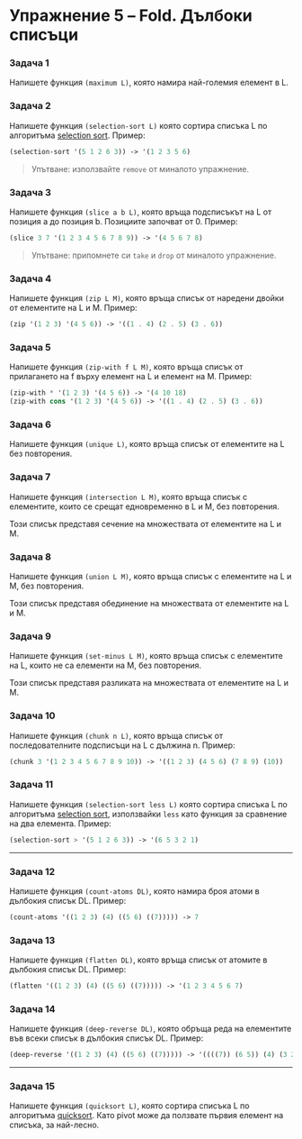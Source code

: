 # Упражнение 5 – Fold. Дълбоки списъци

### Задача 1
Напишете функция `(maximum L)`,
която намира най-големия елемент в L.

### Задача 2
Напишете функция `(selection-sort L)`
която сортира списъка L по алгоритъма [selection sort](https://en.wikipedia.org/wiki/Selection_sort).
Пример:
```scheme
(selection-sort '(5 1 2 6 3)) -> '(1 2 3 5 6)
```
> Упътване: използвайте `remove` от миналото упражнение.

### Задача 3
Напишете функция `(slice a b L)`,
която връща подсписъкът на L от позиция a до позиция b. Позициите започват от 0.
Пример:
```scheme
(slice 3 7 '(1 2 3 4 5 6 7 8 9)) -> '(4 5 6 7 8)
```
> Упътване: припомнете си `take` и `drop` от миналото упражнение.

### Задача 4
Напишете функция `(zip L M)`,
която връща списък от наредени двойки от елементите на L и M.
Пример:
```scheme
(zip '(1 2 3) '(4 5 6)) -> '((1 . 4) (2 . 5) (3 . 6))
```

### Задача 5
Напишете функция `(zip-with f L M)`,
която връща списък от прилагането на f върху елемент на L и елемент на M.
Пример:
```scheme
(zip-with * '(1 2 3) '(4 5 6)) -> '(4 10 18)
(zip-with cons '(1 2 3) '(4 5 6)) -> '((1 . 4) (2 . 5) (3 . 6))
```

### Задача 6
Напишете функция `(unique L)`,
която връща списък от елементите на L без повторения.

### Задача 7
Напишете функция `(intersection L M)`,
която връща списък с елементите, които се срещат едновременно в L и M, без повторения.

Този списък представя сечение на множествата от елементите на L и M.

### Задача 8
Напишете функция `(union L M)`,
която връща списък с елементите на L и M, без повторения.

Този списък представя обединение на множествата от елементите на L и M.

### Задача 9
Напишете функция `(set-minus L M)`,
която връща списък с елементите на L, които не са елементи на M, без повторения.

Този списък представя разликата на множествата от елементите на L и M.


### Задача 10
Напишете функция `(chunk n L)`,
която връща списък от последователните подсписъци на L с дължина n.
Пример:
```scheme
(chunk 3 '(1 2 3 4 5 6 7 8 9 10)) -> '((1 2 3) (4 5 6) (7 8 9) (10))
```

### Задача 11
Напишете функция `(selection-sort less L)`
която сортира списъка L по алгоритъма [selection sort](https://en.wikipedia.org/wiki/Selection_sort), използвайки `less` като функция за сравнение на два елемента.
Пример:
```scheme
(selection-sort > '(5 1 2 6 3)) -> '(6 5 3 2 1)
```

---

### Задача 12
Напишете функция `(count-atoms DL)`,
която намира броя атоми в дълбокия списък DL.
Пример:
```scheme
(count-atoms '((1 2 3) (4) ((5 6) ((7))))) -> 7
```

### Задача 13
Напишете функция `(flatten DL)`,
която връща списък от атомите в дълбокия списък DL.
Пример:
```scheme
(flatten '((1 2 3) (4) ((5 6) ((7))))) -> '(1 2 3 4 5 6 7)
```

### Задача 14
Напишете функция `(deep-reverse DL)`,
която обръща реда на елементите във всеки списък в дълбокия списък DL.
Пример:
```scheme
(deep-reverse '((1 2 3) (4) ((5 6) ((7))))) -> '((((7)) (6 5)) (4) (3 2 1))
```

---

### Задача 15
Напишете функция `(quicksort L)`,
която сортира списъка L по алгоритъма [quicksort](https://en.wikipedia.org/wiki/Quicksort). Като pivot може да ползвате първия елемент на списъка, за най-лесно.
